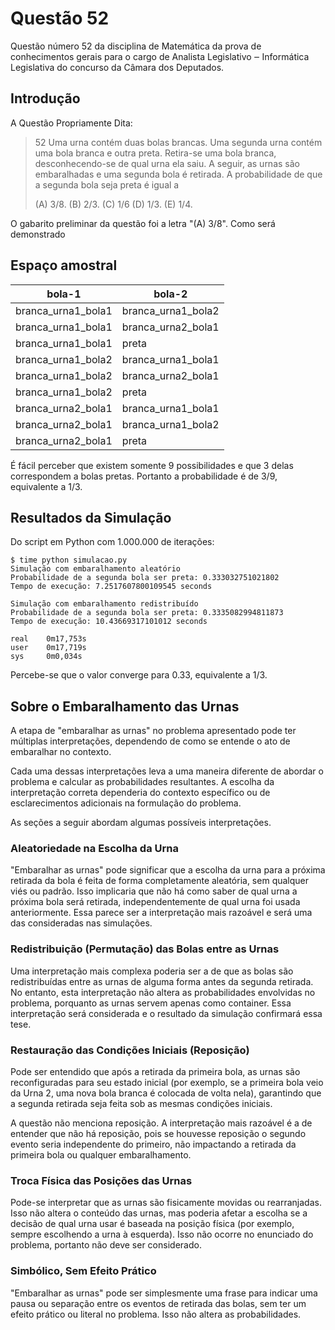 # Questão 52

Questão número 52 da disciplina de Matemática da prova de conhecimentos gerais para o cargo de Analista Legislativo ‒ Informática Legislativa do concurso da Câmara dos Deputados.

## Introdução

A Questão Propriamente Dita:

> 52
> Uma urna contém duas bolas brancas. Uma segunda urna contém
> uma bola branca e outra preta. Retira-se uma bola branca,
> desconhecendo-se de qual urna ela saiu. A seguir, as urnas são
> embaralhadas e uma segunda bola é retirada.
> A probabilidade de que a segunda bola seja preta é igual a
>
> (A) 3/8.
> (B) 2/3.
> (C) 1/6
> (D) 1/3.
> (E) 1/4.

O gabarito preliminar da questão foi a letra "(A) 3/8". Como será demonstrado


## Espaço amostral

| bola-1             | bola-2             |
|--------------------|--------------------|
| branca_urna1_bola1 | branca_urna1_bola2 |
| branca_urna1_bola1 | branca_urna2_bola1 |
| branca_urna1_bola1 | preta              |
| branca_urna1_bola2 | branca_urna1_bola1 |
| branca_urna1_bola2 | branca_urna2_bola1 |
| branca_urna1_bola2 | preta              |
| branca_urna2_bola1 | branca_urna1_bola1 |
| branca_urna2_bola1 | branca_urna1_bola2 |
| branca_urna2_bola1 | preta              |

É fácil perceber que existem somente 9 possibilidades e que 3 delas correspondem a bolas pretas. Portanto a probabilidade é de 3/9, equivalente a 1/3.

## Resultados da Simulação

Do script em Python com 1.000.000 de iterações:

```
$ time python simulacao.py
Simulação com embaralhamento aleatório
Probabilidade de a segunda bola ser preta: 0.333032751021802
Tempo de execução: 7.2517607800109545 seconds

Simulação com embaralhamento redistribuído
Probabilidade de a segunda bola ser preta: 0.3335082994811873
Tempo de execução: 10.43669317101012 seconds

real    0m17,753s
user    0m17,719s
sys     0m0,034s
```

Percebe-se que o valor converge para 0.33, equivalente a 1/3.


## Sobre o Embaralhamento das Urnas

A etapa de "embaralhar as urnas" no problema apresentado pode ter múltiplas interpretações, dependendo de como se entende o ato de embaralhar no contexto.

Cada uma dessas interpretações leva a uma maneira diferente de abordar o problema e calcular as probabilidades resultantes. A escolha da interpretação correta dependeria do contexto específico ou de esclarecimentos adicionais na formulação do problema.

As seções a seguir abordam algumas possíveis interpretações.


### Aleatoriedade na Escolha da Urna

"Embaralhar as urnas" pode significar que a escolha da urna para a próxima retirada da bola é feita de forma completamente aleatória, sem qualquer viés ou padrão. Isso implicaria que não há como saber de qual urna a próxima bola será retirada, independentemente de qual urna foi usada anteriormente. Essa parece ser a interpretação mais razoável e será uma das consideradas nas simulações.


### Redistribuição (Permutação) das Bolas entre as Urnas

Uma interpretação mais complexa poderia ser a de que as bolas são redistribuídas entre as urnas de alguma forma antes da segunda retirada. No entanto, esta interpretação não altera as probabilidades envolvidas no problema, porquanto as urnas servem apenas como container. Essa interpretação será considerada e o resultado da simulação confirmará essa tese.


### Restauração das Condições Iniciais (Reposição)

Pode ser entendido que após a retirada da primeira bola, as urnas são reconfiguradas para seu estado inicial (por exemplo, se a primeira bola veio da Urna 2, uma nova bola branca é colocada de volta nela), garantindo que a segunda retirada seja feita sob as mesmas condições iniciais.

A questão não menciona reposição. A interpretação mais razoável é a de entender que não há reposição, pois se houvesse reposição o segundo evento seria independente do primeiro, não impactando a retirada da primeira bola ou qualquer embaralhamento.

### Troca Física das Posições das Urnas

Pode-se interpretar que as urnas são fisicamente movidas ou rearranjadas. Isso não altera o conteúdo das urnas, mas poderia afetar a escolha se a decisão de qual urna usar é baseada na posição física (por exemplo, sempre escolhendo a urna à esquerda). Isso não ocorre no enunciado do problema, portanto não deve ser considerado.


### Simbólico, Sem Efeito Prático

"Embaralhar as urnas" pode ser simplesmente uma frase para indicar uma pausa ou separação entre os eventos de retirada das bolas, sem ter um efeito prático ou literal no problema. Isso não altera as probabilidades.
